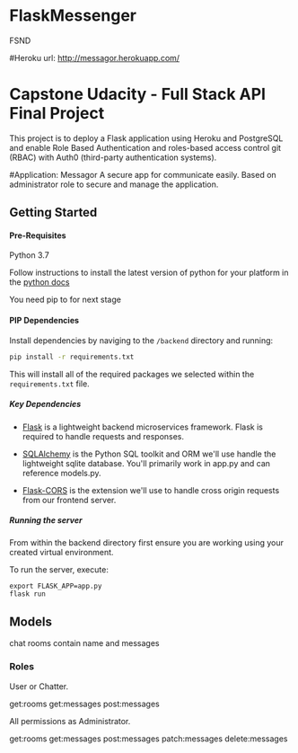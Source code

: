 # FlaskMessenger
FSND

#Heroku url: http://messagor.herokuapp.com/

# Capstone Udacity - Full Stack API Final Project
This project is to deploy a Flask application using Heroku and PostgreSQL and enable Role Based Authentication and roles-based access control git (RBAC) with Auth0 (third-party authentication systems).

#Application: Messagor
A secure app for communicate easily. Based on administrator role to secure and manage the application.

## Getting Started

#### Pre-Requisites
Python 3.7

Follow instructions to install the latest version of python for your platform in the [python docs](https://docs.python.org/3/using/unix.html#getting-and-installing-the-latest-version-of-python)

You need pip to for next stage
#### PIP Dependencies

Install dependencies by naviging to the `/backend` directory and running:

```bash
pip install -r requirements.txt
```

This will install all of the required packages we selected within the `requirements.txt` file.

##### Key Dependencies

- [Flask](http://flask.pocoo.org/)  is a lightweight backend microservices framework. Flask is required to handle requests and responses.

- [SQLAlchemy](https://www.sqlalchemy.org/) is the Python SQL toolkit and ORM we'll use handle the lightweight sqlite database. You'll primarily work in app.py and can reference models.py. 

- [Flask-CORS](https://flask-cors.readthedocs.io/en/latest/#) is the extension we'll use to handle cross origin requests from our frontend server. 

##### Running the server
From within the backend directory first ensure you are working using your created virtual environment.

To run the server, execute:

```export FLASK_APP=flaskr
export FLASK_APP=app.py
flask run
```
## Models
chat rooms contain name and messages 

### Roles

User or Chatter.

get:rooms
get:messages
post:messages

All permissions as Administrator.

get:rooms
get:messages
post:messages
patch:messages
delete:messages


